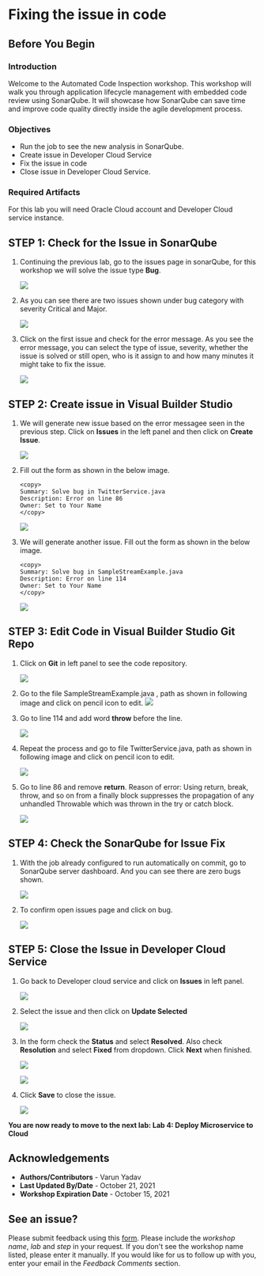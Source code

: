 # Fixing the issue in code
## Before You Begin
### Introduction

Welcome to the Automated Code Inspection workshop. This workshop will walk you through application lifecycle management with embedded code review using SonarQube. It will showcase how SonarQube can save time and improve code quality directly inside the agile development process.

### Objectives

- Run the job to see the new analysis in SonarQube.
- Create issue in Developer Cloud Service
- Fix the issue in code
- Close issue in Developer Cloud Service.

### Required Artifacts

For this lab you will need Oracle Cloud account and Developer Cloud service instance.

## **STEP 1**: Check for the Issue in SonarQube

1. Continuing the previous lab, go to the issues page in sonarQube, for this workshop we will solve the issue type **Bug**.

    ![](./300/1.png)

2. As you can see there are two issues shown under bug category with severity Critical and Major.

    ![](./300/2.png)

3. Click on the first issue and check for the error message. As you see the error message, you can select the type of issue, severity, whether the issue is solved or still open, who is it assign to and how many minutes it might take to fix the issue.

    ![](./300/3.png)

## **STEP 2**: Create issue in Visual Builder Studio

1. We will generate new issue based on the error messagee seen in the previous step. Click on **Issues** in the left panel and then click on **Create Issue**.

    ![](./300/4.png)

2. Fill out the form as shown in the below image.
    ```
    <copy>
    Summary: Solve bug in TwitterService.java
    Description: Error on line 86
    Owner: Set to Your Name
    </copy>
    ```

    ![](./300/LabGuide300-adf2be32.png)

3. We will generate another issue. Fill out the form as shown in the below image.
    ```
    <copy>
    Summary: Solve bug in SampleStreamExample.java
    Description: Error on line 114
    Owner: Set to Your Name
    </copy>
    ```

    ![](./300/Lab300_bug.png)

## **STEP 3**: Edit Code in Visual Builder Studio Git Repo

1. Click on **Git** in left panel to see the code repository.

    ![](./300/6.png)

2. Go to the file SampleStreamExample.java , path as shown in following image and  click on pencil icon to edit.
    ![](./300/7.png)

3. Go to line 114 and add word **throw** before the line.

    ![](./300/8.png)

4. Repeat the process and go to file TwitterService.java, path as shown in following image and click on pencil icon to edit.

    ![](./300/9.png)

5. Go to line 86 and remove **return**.
Reason of error: Using return, break, throw, and so on from a finally block suppresses the propagation of any unhandled Throwable which was thrown in the try or catch block.

    ![](./300/10.png)

## **STEP 4**: Check the SonarQube for Issue Fix

1. With the job already configured to run automatically on commit, go to SonarQube server dashboard. And you can see there are zero bugs shown.

    ![](./300/11.png)

2. To confirm open issues page and click on bug.

    ![](./300/12.png)

## **STEP 5**: Close the Issue in Developer Cloud Service

1. Go back to Developer cloud service and click on **Issues** in left panel.

    ![](./300/13-1.png)

2. Select the issue and then click on **Update Selected**

    ![](./300/13.png)

3. In the form check the **Status** and select **Resolved**. Also check **Resolution** and select **Fixed** from dropdown. Click **Next** when finished.

    ![](./300/14.png)

    ![](./300/15.png)

4. Click **Save** to close the issue.

    ![](./300/LabGuide300-3814f43a.png)

 **You are now ready to move to the next lab: Lab 4: Deploy Microservice to Cloud**

## Acknowledgements

- **Authors/Contributors** - Varun Yadav
- **Last Updated By/Date** - October 21, 2021
- **Workshop Expiration Date** - October 15, 2021

## See an issue?
Please submit feedback using this [form](https://apexapps.oracle.com/pls/apex/f?p=133:1:::::P1_FEEDBACK:1). Please include the *workshop name*, *lab* and *step* in your request.  If you don't see the workshop name listed, please enter it manually. If you would like for us to follow up with you, enter your email in the *Feedback Comments* section. 